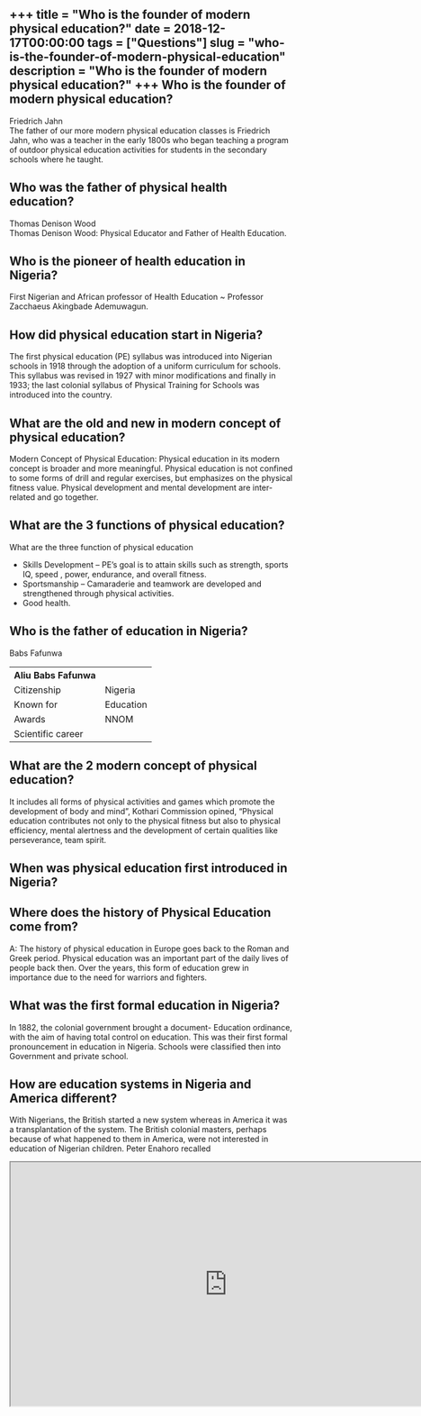 +++
title = "Who is the founder of modern physical education?"
date = 2018-12-17T00:00:00
tags = ["Questions"]
slug = "who-is-the-founder-of-modern-physical-education"
description = "Who is the founder of modern physical education?"
+++
Who is the founder of modern physical education?
------------------------------------------------

Friedrich Jahn  
The father of our more modern physical education classes is Friedrich Jahn, who was a teacher in the early 1800s who began teaching a program of outdoor physical education activities for students in the secondary schools where he taught.

Who was the father of physical health education?
------------------------------------------------

Thomas Denison Wood  
Thomas Denison Wood: Physical Educator and Father of Health Education.

Who is the pioneer of health education in Nigeria?
--------------------------------------------------

First Nigerian and African professor of Health Education ~ Professor Zacchaeus Akingbade Ademuwagun.

How did physical education start in Nigeria?
--------------------------------------------

The first physical education (PE) syllabus was introduced into Nigerian schools in 1918 through the adoption of a uniform curriculum for schools. This syllabus was revised in 1927 with minor modifications and finally in 1933; the last colonial syllabus of Physical Training for Schools was introduced into the country.

What are the old and new in modern concept of physical education?
-----------------------------------------------------------------

Modern Concept of Physical Education: Physical education in its modern concept is broader and more meaningful. Physical education is not confined to some forms of drill and regular exercises, but emphasizes on the physical fitness value. Physical development and mental development are inter-related and go together.

What are the 3 functions of physical education?
-----------------------------------------------

What are the three function of physical education

- Skills Development – PE’s goal is to attain skills such as strength, sports IQ, speed , power, endurance, and overall fitness.
- Sportsmanship – Camaraderie and teamwork are developed and strengthened through physical activities.
- Good health.

Who is the father of education in Nigeria?
------------------------------------------

Babs Fafunwa

<table><tr><th>Aliu Babs Fafunwa</th></tr><tr><td>Citizenship</td><td>Nigeria</td></tr><tr><td>Known for</td><td>Education</td></tr><tr><td>Awards</td><td>NNOM</td></tr><tr><td>Scientific career</td></tr></table>

What are the 2 modern concept of physical education?
----------------------------------------------------

It includes all forms of physical activities and games which promote the development of body and mind”, Kothari Commission opined, “Physical education contributes not only to the physical fitness but also to physical efficiency, mental alertness and the development of certain qualities like perseverance, team spirit.

When was physical education first introduced in Nigeria?
--------------------------------------------------------

Where does the history of Physical Education come from?
-------------------------------------------------------

A: The history of physical education in Europe goes back to the Roman and Greek period. Physical education was an important part of the daily lives of people back then. Over the years, this form of education grew in importance due to the need for warriors and fighters.

What was the first formal education in Nigeria?
-----------------------------------------------

In 1882, the colonial government brought a document- Education ordinance, with the aim of having total control on education. This was their first formal pronouncement in education in Nigeria. Schools were classified then into Government and private school.

How are education systems in Nigeria and America different?
-----------------------------------------------------------

With Nigerians, the British started a new system whereas in America it was a transplantation of the system. The British colonial masters, perhaps because of what happened to them in America, were not interested in education of Nigerian children. Peter Enahoro recalled

<iframe allow="accelerometer; autoplay; clipboard-write; encrypted-media; gyroscope; picture-in-picture" allowfullscreen="" class="__youtube_prefs__  epyt-is-override  no-lazyload" data-no-lazy="1" data-origheight="433" data-origwidth="770" data-skipgform_ajax_framebjll="" height="433" id="_ytid_23330" loading="lazy" src="https://www.youtube.com/embed/eQIskz0c5Rw?enablejsapi=1&autoplay=0&cc_load_policy=0&cc_lang_pref=&iv_load_policy=1&loop=0&modestbranding=0&rel=1&fs=1&playsinline=0&autohide=2&theme=dark&color=red&controls=1&" title="YouTube player" width="770"></iframe>